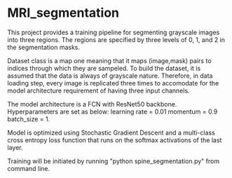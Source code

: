# MRI_segmentation

This project provides a training pipeline for segmenting grayscale images into three regions. The regions are specified by three levels of 0, 1, and 2 in the segmentation masks. 

Dataset class is a map one meaning that it maps (image,mask) pairs to indices through which they are sampeled. To build the dataset, it is assumed that the data is always of grayscale nature. Therefore, in data loading step, every image is replicated three times to accomodate for the model architecture requirement of having three input channels.

The model architecture is a FCN with ResNet50 backbone. Hyperparameters are set as below:
learning rate = 0.01
momentum = 0.9
batch_size = 1.

Model is optimized using Stochastic Gradient Descent and a multi-class cross entropy loss function that runs on the softmax activations of the last layer.

Training will be initiated by running "python spine_segmentation.py" from command line.
